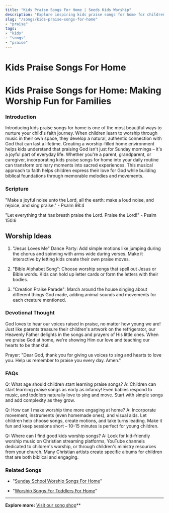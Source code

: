 ```yaml
---
title: "Kids Praise Songs For Home | Seeds Kids Worship"
description: "Explore inspiring kids praise songs for home for children's worship and faith development. Biblical music resources for families and ministry."
slug: "/songs/kids-praise-songs-for-home"
- "praise"
tags:
- "kids"
- "songs"
- "praise"
---
```


# Kids Praise Songs For Home

# Kids Praise Songs for Home: Making Worship Fun for Families

### Introduction
Introducing kids praise songs for home is one of the most beautiful ways to nurture your child's faith journey. When children learn to worship through music in their own space, they develop a natural, authentic connection with God that can last a lifetime. Creating a worship-filled home environment helps kids understand that praising God isn't just for Sunday mornings – it's a joyful part of everyday life. Whether you're a parent, grandparent, or caregiver, incorporating kids praise songs for home into your daily routine can transform ordinary moments into sacred experiences. This musical approach to faith helps children express their love for God while building biblical foundations through memorable melodies and movements.

### Scripture
"Make a joyful noise unto the Lord, all the earth: make a loud noise, and rejoice, and sing praise." - Psalm 98:4

"Let everything that has breath praise the Lord. Praise the Lord!" - Psalm 150:6

## Worship Ideas
1. "Jesus Loves Me" Dance Party: Add simple motions like jumping during the chorus and spinning with arms wide during verses. Make it interactive by letting kids create their own praise moves.

2. "Bible Alphabet Song": Choose worship songs that spell out Jesus or Bible words. Kids can hold up letter cards or form the letters with their bodies.

3. "Creation Praise Parade": March around the house singing about different things God made, adding animal sounds and movements for each creature mentioned.

### Devotional Thought
God loves to hear our voices raised in praise, no matter how young we are! Just like parents treasure their children's artwork on the refrigerator, our Heavenly Father delights in the songs and prayers of His little ones. When we praise God at home, we're showing Him our love and teaching our hearts to be thankful.

Prayer: "Dear God, thank you for giving us voices to sing and hearts to love you. Help us remember to praise you every day. Amen."

### FAQs
Q: What age should children start learning praise songs?
A: Children can start learning praise songs as early as infancy! Even babies respond to music, and toddlers naturally love to sing and move. Start with simple songs and add complexity as they grow.

Q: How can I make worship time more engaging at home?
A: Incorporate movement, instruments (even homemade ones), and visual aids. Let children help choose songs, create motions, and take turns leading. Make it fun and keep sessions short – 10-15 minutes is perfect for young children.

Q: Where can I find good kids worship songs?
A: Look for kid-friendly worship music on Christian streaming platforms, YouTube channels dedicated to children's worship, or through children's ministry resources from your church. Many Christian artists create specific albums for children that are both biblical and engaging.

### Related Songs

- "[Sunday School Worship Songs For Home](/songs/sunday-school-worship-songs-for-home/)"

- "[Worship Songs For Toddlers For Home](/songs/worship-songs-for-toddlers-for-home/)"

---

**Explore more:** [Visit our song shop](https://seedskidsworship.com/shop)**

<!-- Schema Markup -->
<script type="application/ld+json">
{
  "@context": "https://schema.org",
  "@type": "MusicRecording",
  "name": "Kids Praise Songs For Home",
  "byArtist": {
    "@type": "MusicGroup",
    "name": "Seeds Kids Worship"
  },
  "isFamilyFriendly": true,
  "url": "https://seedskidsworship.com/songs/kids-praise-songs-for-home/"
}
</script>